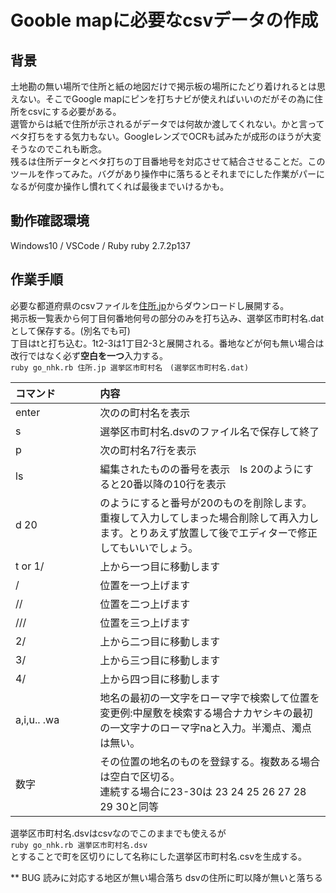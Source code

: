 # Gooble mapに必要なcsvデータの作成
## 背景
土地勘の無い場所で住所と紙の地図だけで掲示板の場所にたどり着けれるとは思えない。そこでGoogle mapにピンを打ちナビが使えればいいのだがその為に住所をcsvにする必要がある。  
選管からは紙で住所が示されるがデータでは何故か渡してくれない。かと言ってベタ打ちをする気力もない。GoogleレンズでOCRも試みたが成形のほうが大変そうなのでこれも断念。  
残るは住所データとベタ打ちの丁目番地号を対応させて結合させることだ。このツールを作ってみた。バグがあり操作中に落ちるとそれまでにした作業がパーになるが何度か操作し慣れてくれば最後までいけるかも。
## 動作確認環境
Windows10 / VSCode / Ruby ruby 2.7.2p137
## 作業手順
必要な都道府県のcsvファイルを[住所.jp](http://jusyo.jp/csv/new.php)からダウンロードし展開する。  
掲示板一覧表から何丁目何番地何号の部分のみを打ち込み、選挙区市町村名.datとして保存する。(別名でも可)  
 丁目はtと打ち込む。1t2-3は1丁目2-3と展開される。番地などが何も無い場合は改行ではなく必ず**空白を一つ**入力する。  
```ruby go_nhk.rb 住所.jp 選挙区市町村名　(選挙区市町村名.dat)```  

|コマンド|内容|
|:-----------|:---|  
|enter　　　　　|次のの町村名を表示&nbsp;&nbsp;&nbsp;&nbsp;&nbsp;&nbsp;&nbsp;&nbsp;&nbsp;&nbsp;|  
|s |選挙区市町村名.dsvのファイル名で保存して終了|  
p |次の町村名7行を表示  
ls |編集されたものの番号を表示　ls 20のようにすると20番以降の10行を表示  
d 20|のようにすると番号が20のものを削除します。重複して入力してしまった場合削除して再入力します。とりあえず放置して後でエディターで修正してもいいでしょう。  
t or 1/|上から一つ目に移動します  
/ |位置を一つ上げます  
// |位置を二つ上げます  
/// |位置を三つ上げます  
2/ |上から二つ目に移動します  
3/ |上から三つ目に移動します  
4/ |上から四つ目に移動します  
a,i,u.. .wa |地名の最初の一文字をローマ字で検索して位置を変更例:中屋敷を検索する場合ナカヤシキの最初の一文字ナのローマ字naと入力。半濁点、濁点は無い。  |
数字 |その位置の地名のものを登録する。複数ある場合は空白で区切る。 <br> 連続する場合に23-30は 23 24 25 26 27 28 29 30と同等  

選挙区市町村名.dsvはcsvなのでこのままでも使えるが  
```ruby go_nhk.rb 選挙区市町村名.dsv```  
とすることで町を区切りにして名称にした選挙区市町村名.csvを生成する。  

** BUG
読みに対応する地区が無い場合落ち
dsvの住所に町以降が無いと落ちる
